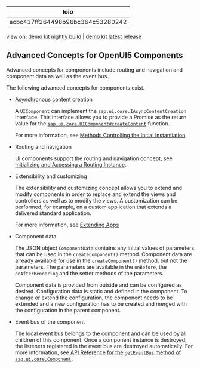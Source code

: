<!-- loioecbc417ff264498b96bc364c53280242 -->

| loio |
| -----|
| ecbc417ff264498b96bc364c53280242 |

<div id="loio">

view on: [demo kit nightly build](https://sdk.openui5.org/nightly/#/topic/ecbc417ff264498b96bc364c53280242) | [demo kit latest release](https://sdk.openui5.org/topic/ecbc417ff264498b96bc364c53280242)</div>

## Advanced Concepts for OpenUI5 Components

Advanced concepts for components include routing and navigation and component data as well as the event bus.

The following advanced concepts for components exist.

-   Asynchronous content creation

    A `UIComponent` can implement the `sap.ui.core.IAsyncContentCreation` interface. This interface allows you to provide a Promise as the return value for the  [`sap.ui.core.UIComponent#createContent`](https://sdk.openui5.org/api/sap.ui.core.UIComponent/methods/createContent) function.

    For more information, see [Methods Controlling the Initial Instantiation](Methods_Controlling_the_Initial_Instantiation_b430345.md).

-   Routing and navigation

    UI components support the routing and navigation concept, see [Initializing and Accessing a Routing Instance](Initializing_and_Accessing_a_Routing_Instance_acdb6cd.md).

-   Extensibility and customizing

    The extensibility and customizing concept allows you to extend and modify components in order to replace and extend the views and controllers as well as to modify the views. A customization can be performed, for example, on a custom application that extends a delivered standard application.

    For more information, see [Extending Apps](Extending_Apps_a264a9a.md)

-   Component data

    The JSON object `ComponentData` contains any initial values of parameters that can be used in the `createComponent()` method. Component data are already available for use in the `createComponent()` method, but not the parameters. The parameters are available in the `onBefore`, the `onAfterRendering` and the setter methods of the parameters.

    Component data is provided from outside and can be configured as desired. Configuration data is static and defined in the component. To change or extend the configuration, the component needs to be extended and a new configuration has to be created and merged with the configuration in the parent component.

-   Event bus of the component

    The local event bus belongs to the component and can be used by all children of this component. Once a component instance is destroyed, the listeners registered in the event bus are destroyed automatically. For more information, see [API Reference for the `getEventBus` method of `sap.ui.core.Component`](https://sdk.openui5.org/api/sap.ui.core.Component/methods/getEventBus). 


